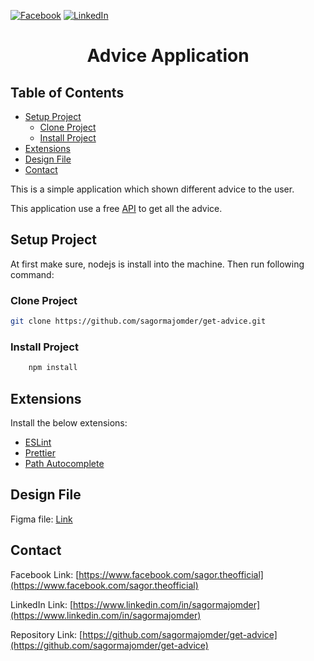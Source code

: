 [![Facebook][facebook-shield]][facebook-url]
[![LinkedIn][linkedin-shield]][linkedin-url]

<!-- PROJECT -->
<p align="center">

  <h1 align="center">Advice Application</h1>
<!-- TABLE OF CONTENTS -->

## Table of Contents

- [Setup Project](#setup-project)
  - [Clone Project](#clone-project)
  - [Install Project](#install-project)
- [Extensions](#extensions)
- [Design File](#design-file)
- [Contact](#contact)

This is a simple application which shown different advice to the user.

This application use a free [API](<(https://api.adviceslip.com/advice)>) to get all the advice.

## Setup Project

At first make sure, nodejs is install into the machine. Then run following command:

### Clone Project

```sh
git clone https://github.com/sagormajomder/get-advice.git
```

### Install Project

```sh
    npm install
```

## Extensions

Install the below extensions:

- [ESLint](https://marketplace.visualstudio.com/items?itemName=dbaeumer.vscode-eslint)
- [Prettier](https://marketplace.visualstudio.com/items?itemName=esbenp.prettier-vscode)
- [Path Autocomplete](https://marketplace.visualstudio.com/items?itemName=ionutvmi.path-autocomplete)

## Design File

Figma file: [Link](https://www.figma.com/file/kN4WVVoTGSxEi0Y3bUAYYd/GetAdvice-Application?type=design&node-id=0%3A1&mode=design&t=TssCGkeqp259CH1t-1)

<!-- CONTACT -->

## Contact

Facebook Link: [https://www.facebook.com/sagor.theofficial](https://www.facebook.com/sagor.theofficial)

LinkedIn Link: [https://www.linkedin.com/in/sagormajomder](https://www.linkedin.com/in/sagormajomder)

Repository Link: [https://github.com/sagormajomder/get-advice](https://github.com/sagormajomder/get-advice)

<!-- MARKDOWN LINKS & IMAGES -->

<!-- [youtube-shield]: https://img.shields.io/badge/-Youtube-black.svg?style=flat-square&logo=youtube&color=555&logoColor=white
[youtube-url]: https://youtube.com/LearnwithSumit -->

<!-- [instagram-shield]: https://img.shields.io/badge/-Instagram-black.svg?style=flat-square&logo=instagram&color=555&logoColor=white
[instagram-url]: https://instagram.com/learnwithsumit -->

[facebook-shield]: https://img.shields.io/badge/-Facebook-black.svg?style=flat-square&logo=facebook&color=555&logoColor=white
[facebook-url]: https://www.facebook.com/sagor.theofficial
[linkedin-shield]: https://img.shields.io/badge/-LinkedIn-black.svg?style=flat-square&logo=linkedin&colorB=555
[linkedin-url]: https://www.linkedin.com/in/sagormajomder
